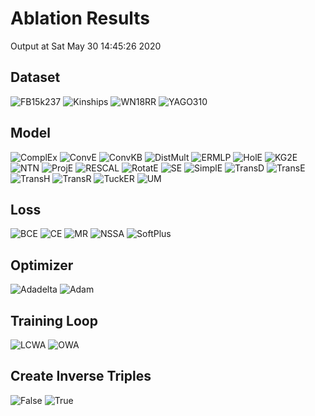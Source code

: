 # Ablation Results

Output at Sat May 30 14:45:26 2020

## Dataset

<img src="dataset_FB15k237.pdf" alt="FB15k237"/>

<img src="dataset_Kinships.pdf" alt="Kinships"/>

<img src="dataset_WN18RR.pdf" alt="WN18RR"/>

<img src="dataset_YAGO310.pdf" alt="YAGO310"/>


## Model

<img src="model_ComplEx.pdf" alt="ComplEx"/>

<img src="model_ConvE.pdf" alt="ConvE"/>

<img src="model_ConvKB.pdf" alt="ConvKB"/>

<img src="model_DistMult.pdf" alt="DistMult"/>

<img src="model_ERMLP.pdf" alt="ERMLP"/>

<img src="model_HolE.pdf" alt="HolE"/>

<img src="model_KG2E.pdf" alt="KG2E"/>

<img src="model_NTN.pdf" alt="NTN"/>

<img src="model_ProjE.pdf" alt="ProjE"/>

<img src="model_RESCAL.pdf" alt="RESCAL"/>

<img src="model_RotatE.pdf" alt="RotatE"/>

<img src="model_SE.pdf" alt="SE"/>

<img src="model_SimplE.pdf" alt="SimplE"/>

<img src="model_TransD.pdf" alt="TransD"/>

<img src="model_TransE.pdf" alt="TransE"/>

<img src="model_TransH.pdf" alt="TransH"/>

<img src="model_TransR.pdf" alt="TransR"/>

<img src="model_TuckER.pdf" alt="TuckER"/>

<img src="model_UM.pdf" alt="UM"/>


## Loss

<img src="loss_BCE.pdf" alt="BCE"/>

<img src="loss_CE.pdf" alt="CE"/>

<img src="loss_MR.pdf" alt="MR"/>

<img src="loss_NSSA.pdf" alt="NSSA"/>

<img src="loss_SoftPlus.pdf" alt="SoftPlus"/>


## Optimizer

<img src="optimizer_Adadelta.pdf" alt="Adadelta"/>

<img src="optimizer_Adam.pdf" alt="Adam"/>


## Training Loop

<img src="training_loop_LCWA.pdf" alt="LCWA"/>

<img src="training_loop_OWA.pdf" alt="OWA"/>


## Create Inverse Triples

<img src="create_inverse_triples_False.pdf" alt="False"/>

<img src="create_inverse_triples_True.pdf" alt="True"/>

